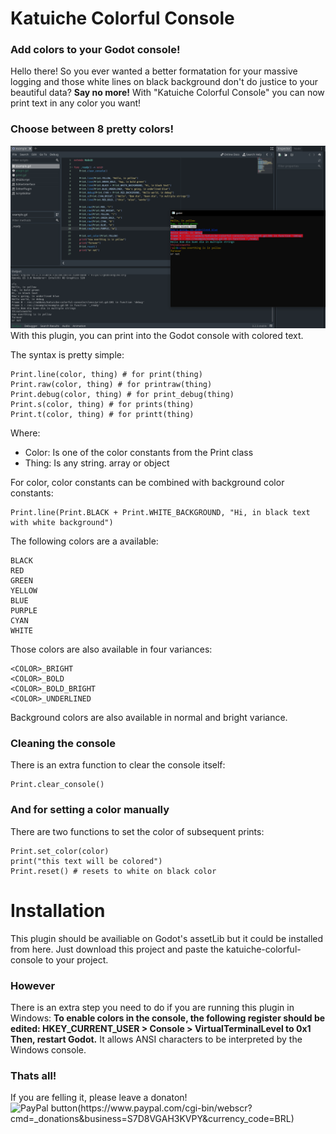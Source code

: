 
# Katuiche Colorful Console
### Add colors to your Godot console!
Hello there!
So you ever wanted a better formatation for your massive logging and those white lines on black background don't do justice to your beautiful data? 
**Say no more!** With "Katuiche Colorful Console" you can now print text in any color you want!

### Choose between 8 pretty colors!
![Very colors!!](https://raw.githubusercontent.com/CassianoBelniak/katuiche-colorful-console/develop/addons/katuiche-colorful-console/screenshots/example.png)
With this plugin, you can print into the Godot console with colored text.

The syntax is pretty simple:

    Print.line(color, thing) # for print(thing)
    Print.raw(color, thing) # for printraw(thing)
    Print.debug(color, thing) # for print_debug(thing)
    Print.s(color, thing) # for prints(thing)
    Print.t(color, thing) # for printt(thing)

Where:

 - Color: Is one of the color constants from the Print class
 - Thing: Is any string. array or object 

For color, color constants can be combined with background color constants:

    Print.line(Print.BLACK + Print.WHITE_BACKGROUND, "Hi, in black text with white background")

The following colors are a available:

    BLACK
    RED
    GREEN
    YELLOW
    BLUE
    PURPLE
    CYAN
    WHITE
Those colors are also available in four variances:

    <COLOR>_BRIGHT
    <COLOR>_BOLD
    <COLOR>_BOLD_BRIGHT
    <COLOR>_UNDERLINED

Background colors are also available in normal and bright variance.

### Cleaning the console
There is an extra function to clear the console itself:

    Print.clear_console()


### And for setting a color manually
There are two functions to set the color of subsequent prints:

    Print.set_color(color)
    print("this text will be colored")
    Print.reset() # resets to white on black color

# Installation
This plugin should be availiable on Godot's assetLib but it could be installed from here. Just download this project and paste the katuiche-colorful-console to your project.
### However
There is an extra step you need to do if you are running this plugin in Windows:
**To enable colors in the console, the following register should be edited:
HKEY_CURRENT_USER > Console > VirtualTerminalLevel  to 0x1
Then, restart Godot.**
It allows ANSI characters to be interpreted by the Windows console.

### Thats all!
If you are felling it, please leave a donaton!
![PayPal button(https://www.paypal.com/cgi-bin/webscr?cmd=_donations&business=S7D8VGAH3KVPY&currency_code=BRL)](https://www.paypalobjects.com/en_US/i/btn/btn_donate_LG.gif)
